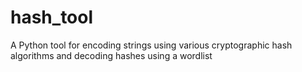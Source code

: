 # hash_tool
A Python tool for encoding strings using various cryptographic hash algorithms and decoding hashes using a wordlist
